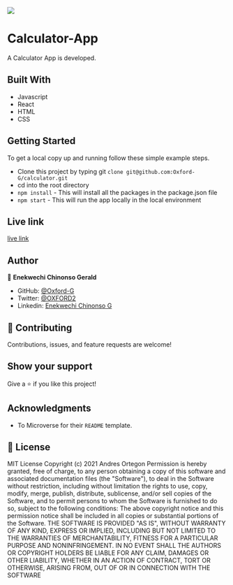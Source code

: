 
![](https://img.shields.io/badge/Microverse-blueviolet)

# Calculator-App

A Calculator App is developed.


## Built With

- Javascript
- React
- HTML
- CSS

## Getting Started

To get a local copy up and running follow these simple example steps.

- Clone this project by typing git `clone git@github.com:Oxford-G/calculator.git`
- cd into the root directory
- `npm install` - This will install all the packages in the package.json file
- `npm start` - This will run the app locally in the local environment

## Live link

[live link](https://oxy-calculator.herokuapp.com/)

## Author

👤 **Enekwechi Chinonso Gerald**

- GitHub: [@Oxford-G](https://github.com/Oxford-G)
- Twitter: [@OXFORD2](https://twitter.com/OXFOXD2)
- Linkedin: [Enekwechi Chinonso G](https://www.linkedin.com/in/chinonso-enekwechi)

## 🤝 Contributing

Contributions, issues, and feature requests are welcome!

## Show your support

Give a ⭐️ if you like this project!

## Acknowledgments

- To Microverse for their `README` template.

## 📝 License

MIT License Copyright (c) 2021 Andres Ortegon Permission is hereby granted, free of charge, to any person obtaining a copy of this software and associated documentation files (the "Software"), to deal in the Software without restriction, including without limitation the rights to use, copy, modify, merge, publish, distribute, sublicense, and/or sell copies of the Software, and to permit persons to whom the Software is furnished to do so, subject to the following conditions: The above copyright notice and this permission notice shall be included in all copies or substantial portions of the Software. THE SOFTWARE IS PROVIDED "AS IS", WITHOUT WARRANTY OF ANY KIND, EXPRESS OR IMPLIED, INCLUDING BUT NOT LIMITED TO THE WARRANTIES OF MERCHANTABILITY, FITNESS FOR A PARTICULAR PURPOSE AND NONINFRINGEMENT. IN NO EVENT SHALL THE AUTHORS OR COPYRIGHT HOLDERS BE LIABLE FOR ANY CLAIM, DAMAGES OR OTHER LIABILITY, WHETHER IN AN ACTION OF CONTRACT, TORT OR OTHERWISE, ARISING FROM, OUT OF OR IN CONNECTION WITH THE SOFTWARE